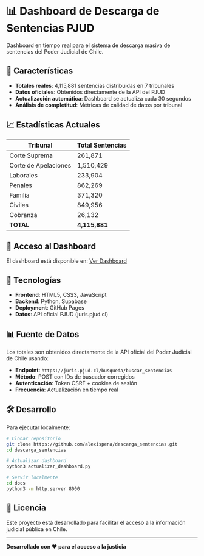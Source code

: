# 📊 Dashboard de Descarga de Sentencias PJUD

Dashboard en tiempo real para el sistema de descarga masiva de sentencias del Poder Judicial de Chile.

## 🎯 Características

- **Totales reales**: 4,115,881 sentencias distribuidas en 7 tribunales
- **Datos oficiales**: Obtenidos directamente de la API del PJUD
- **Actualización automática**: Dashboard se actualiza cada 30 segundos
- **Análisis de completitud**: Métricas de calidad de datos por tribunal

## 📈 Estadísticas Actuales

| Tribunal | Total Sentencias |
|----------|------------------|
| Corte Suprema | 261,871 |
| Corte de Apelaciones | 1,510,429 |
| Laborales | 233,904 |
| Penales | 862,269 |
| Familia | 371,320 |
| Civiles | 849,956 |
| Cobranza | 26,132 |
| **TOTAL** | **4,115,881** |

## 🚀 Acceso al Dashboard

El dashboard está disponible en: [Ver Dashboard](https://alexispena.github.io/descarga_sentencias/)

## 🔧 Tecnologías

- **Frontend**: HTML5, CSS3, JavaScript
- **Backend**: Python, Supabase
- **Deployment**: GitHub Pages
- **Datos**: API oficial PJUD (juris.pjud.cl)

## 📊 Fuente de Datos

Los totales son obtenidos directamente de la API oficial del Poder Judicial de Chile usando:

- **Endpoint**: `https://juris.pjud.cl/busqueda/buscar_sentencias`
- **Método**: POST con IDs de buscador corregidos
- **Autenticación**: Token CSRF + cookies de sesión
- **Frecuencia**: Actualización en tiempo real

## 🛠️ Desarrollo

Para ejecutar localmente:

```bash
# Clonar repositorio
git clone https://github.com/alexispena/descarga_sentencias.git
cd descarga_sentencias

# Actualizar dashboard
python3 actualizar_dashboard.py

# Servir localmente
cd docs
python3 -m http.server 8000
```

## 📝 Licencia

Este proyecto está desarrollado para facilitar el acceso a la información judicial pública en Chile.

---

**Desarrollado con ❤️ para el acceso a la justicia**
